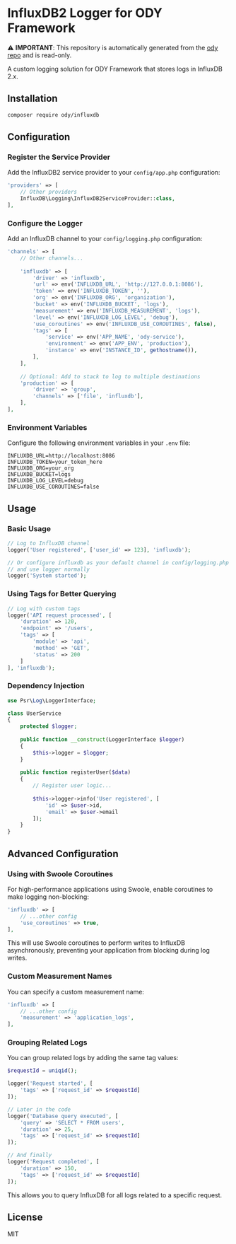 # InfluxDB2 Logger for ODY Framework

⚠️ **IMPORTANT**: This repository is automatically generated from the [ody repo](https://github.com/ody-dev/ody) and is
read-only.

A custom logging solution for ODY Framework that stores logs in InfluxDB 2.x.

## Installation

```bash
composer require ody/influxdb
```

## Configuration

### Register the Service Provider

Add the InfluxDB2 service provider to your `config/app.php` configuration:

```php
'providers' => [
    // Other providers
    InfluxDB\Logging\InfluxDB2ServiceProvider::class,
],
```

### Configure the Logger

Add an InfluxDB channel to your `config/logging.php` configuration:

```php
'channels' => [
    // Other channels...
    
    'influxdb' => [
        'driver' => 'influxdb',
        'url' => env('INFLUXDB_URL', 'http://127.0.0.1:8086'),
        'token' => env('INFLUXDB_TOKEN', ''),
        'org' => env('INFLUXDB_ORG', 'organization'),
        'bucket' => env('INFLUXDB_BUCKET', 'logs'),
        'measurement' => env('INFLUXDB_MEASUREMENT', 'logs'),
        'level' => env('INFLUXDB_LOG_LEVEL', 'debug'),
        'use_coroutines' => env('INFLUXDB_USE_COROUTINES', false),
        'tags' => [
            'service' => env('APP_NAME', 'ody-service'),
            'environment' => env('APP_ENV', 'production'),
            'instance' => env('INSTANCE_ID', gethostname()),
        ],
    ],
    
    // Optional: Add to stack to log to multiple destinations
    'production' => [
        'driver' => 'group',
        'channels' => ['file', 'influxdb'],
    ],
],
```

### Environment Variables

Configure the following environment variables in your `.env` file:

```
INFLUXDB_URL=http://localhost:8086
INFLUXDB_TOKEN=your_token_here
INFLUXDB_ORG=your_org
INFLUXDB_BUCKET=logs
INFLUXDB_LOG_LEVEL=debug
INFLUXDB_USE_COROUTINES=false
```

## Usage

### Basic Usage

```php
// Log to InfluxDB channel
logger('User registered', ['user_id' => 123], 'influxdb');

// Or configure influxdb as your default channel in config/logging.php
// and use logger normally
logger('System started');
```

### Using Tags for Better Querying

```php
// Log with custom tags
logger('API request processed', [
    'duration' => 120,
    'endpoint' => '/users',
    'tags' => [
        'module' => 'api',
        'method' => 'GET',
        'status' => 200
    ]
], 'influxdb');
```

### Dependency Injection

```php
use Psr\Log\LoggerInterface;

class UserService
{
    protected $logger;
    
    public function __construct(LoggerInterface $logger)
    {
        $this->logger = $logger;
    }
    
    public function registerUser($data)
    {
        // Register user logic...
        
        $this->logger->info('User registered', [
            'id' => $user->id,
            'email' => $user->email
        ]);
    }
}
```

## Advanced Configuration

### Using with Swoole Coroutines

For high-performance applications using Swoole, enable coroutines to make logging non-blocking:

```php
'influxdb' => [
    // ...other config
    'use_coroutines' => true,
],
```

This will use Swoole coroutines to perform writes to InfluxDB asynchronously, preventing your application from blocking during log writes.

### Custom Measurement Names

You can specify a custom measurement name:

```php
'influxdb' => [
    // ...other config
    'measurement' => 'application_logs',
],
```

### Grouping Related Logs

You can group related logs by adding the same tag values:

```php
$requestId = uniqid();

logger('Request started', [
    'tags' => ['request_id' => $requestId]
]);

// Later in the code
logger('Database query executed', [
    'query' => 'SELECT * FROM users',
    'duration' => 25,
    'tags' => ['request_id' => $requestId]
]);

// And finally
logger('Request completed', [
    'duration' => 150,
    'tags' => ['request_id' => $requestId]
]);
```

This allows you to query InfluxDB for all logs related to a specific request.

## License

MIT
